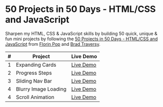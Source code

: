 # 50 Projects in 50 Days - HTML/CSS and JavaScript

Sharpen my HTML, CSS & JavaScript skills by building 50 quick, unique & fun mini projects by following the [50 Projects in 50 Days - HTML/CSS and JavaScript](https://www.udemy.com/course/50-projects-50-days/) from [Florin Pop](https://twitter.com/florinpop1705) and [Brad Traversy](https://twitter.com/traversymedia).

| #   | Project              | Live Demo                      |
| --- | -------------------- | ------------------------------ |
| 1   | Expanding Cards      | [Live Demo](./Expanding-Cards) |
| 2   | Progress Steps       | [Live Demo](progress-bar)      |
| 3   | Sliding Nav Bar      | [Live Demo](sliding-nav-bar)   |
| 4   | Blurry Image Loading | [Live Demo](blurry-loading)    |
| 4   | Scroll Animation     | [Live Demo](scroll-animation)  |
